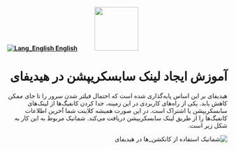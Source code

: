 [**![Lang_English](https://user-images.githubusercontent.com/125398461/229074810-599bd7f9-0bc1-44a9-b76e-90bf7e182314.png) English**](https://github.com/hiddify/hiddify-config/wiki/How-to-create-subscription-link-on-Hiddify)&nbsp;&nbsp;&nbsp;&nbsp;&nbsp;&nbsp;&nbsp;&nbsp;&nbsp;&nbsp;<a href="https://github.com/hiddify/hiddify-config/wiki/%D9%87%D9%85%D9%87-%D8%A2%D9%85%D9%88%D8%B2%D8%B4%E2%80%8C%D9%87%D8%A7-%D9%88-%D9%88%DB%8C%D8%AF%D8%A6%D9%88%D9%87%D8%A7"><img width="100" src="https://github.com/hiddify/hiddify-config/assets/125398461/3704cd84-eee6-4c45-abe7-3c02936bbebb" /></a>

<div dir="rtl" markdown="1">


# آموزش ایجاد لینک سابسکریپشن در هیدیفای
هیدیفای بر این اساس پایه‌گذاری شده است که احتمال فیلتر شدن سرور را تا جای ممکن کاهش یابد. یکی از راه‌های کاربردی در این زمینه، جدا کردن کانفیگ‌ها از لینک‌های سابسکریپشن یا اشتراک است. در این صورت همیشه کلاینت شما آخرین اطلاعات کانفیگ‌ها را از طریق لینک سابسکریپشن دریافت می‌کند. شماتیک مربوط به این کار به شکل زیر است.

![شماتیک استفاده از کانکشن_ها در هیدیفای](https://github.com/hiddify/hiddify-config/assets/125398461/78d13d69-01fd-49c0-bd14-44879a11c726)



